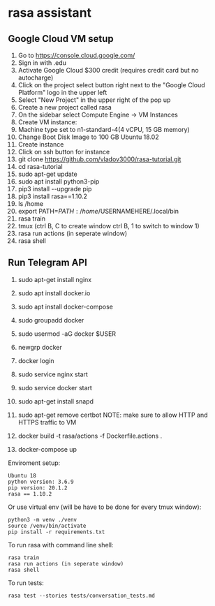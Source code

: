 # rasa assistant

## Google Cloud VM setup

1. Go to https://console.cloud.google.com/
2. Sign in with .edu
3. Activate Google Cloud $300 credit (requires credit card but no autocharge)
3. Click on the project select button right next to the "Google Cloud Platform" logo in the upper left
4. Select "New Project" in the upper right of the pop up
5. Create a new project called rasa
6. On the sidebar select Compute Engine -> VM Instances
7. Create VM instance:
8. Machine type set to n1-standard-4(4 vCPU, 15 GB memory)
9. Change Boot Disk Image to 100 GB Ubuntu 18.02
10. Create instance
11. Click on ssh button for instance
12. git clone https://github.com/vladov3000/rasa-tutorial.git
12. cd rasa-tutorial
13. sudo apt-get update
14. sudo apt install python3-pip
15. pip3 install --upgrade pip
16. pip3 install rasa==1.10.2
16. ls /home
17. export PATH=$PATH:/home/$USERNAMEHERE/.local/bin
18. rasa train
19. tmux (ctrl B, C to create window ctrl B, 1 to switch to window 1)
19. rasa run actions (in seperate window)
20. rasa shell

## Run Telegram API

1. sudo apt-get install nginx
2. sudo apt install docker.io
3. sudo apt install docker-compose
6. sudo groupadd docker
7. sudo usermod -aG docker $USER
8. newgrp docker 
9. docker login
10. sudo service nginx start
11. sudo service docker start
13. sudo apt-get install snapd
14. sudo apt-get remove certbot
NOTE: make sure to allow HTTP and HTTPS traffic to VM

15. docker build -t rasa/actions -f Dockerfile.actions .
13. docker-compose up

Enviroment setup:

    Ubuntu 18
    python version: 3.6.9
    pip version: 20.1.2
    rasa == 1.10.2
    
Or use virtual env (will be have to be done for every tmux window):

    python3 -m venv ./venv
    source /venv/bin/activate
    pip install -r requirements.txt

To run rasa with command line shell:

    rasa train
    rasa run actions (in seperate window)
    rasa shell
    
To run tests:

    rasa test --stories tests/conversation_tests.md
